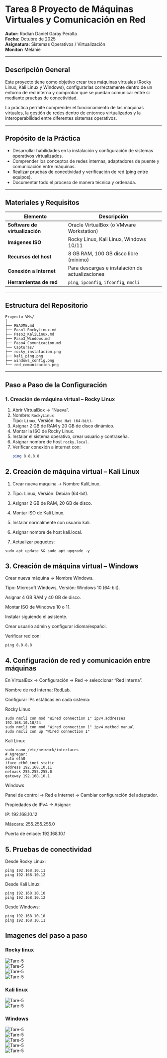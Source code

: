 # Tarea 8 Proyecto de Máquinas Virtuales y Comunicación en Red

**Autor:** Rodian Daniel Garay Peralta  
**Fecha:** Octubre de 2025  
**Asignatura:** Sistemas Operativos / Virtualización  
**Monitor:** Melanie  

---

## Descripción General

Este proyecto tiene como objetivo crear tres máquinas virtuales (Rocky Linux, Kali Linux y Windows), configurarlas correctamente dentro de un entorno de red interna y comprobar que se puedan comunicar entre sí mediante pruebas de conectividad.  

La práctica permite comprender el funcionamiento de las máquinas virtuales, la gestión de redes dentro de entornos virtualizados y la interoperabilidad entre diferentes sistemas operativos.

---

## Propósito de la Práctica

- Desarrollar habilidades en la instalación y configuración de sistemas operativos virtualizados.  
- Comprender los conceptos de redes internas, adaptadores de puente y comunicación entre máquinas.  
- Realizar pruebas de conectividad y verificación de red (ping entre equipos).  
- Documentar todo el proceso de manera técnica y ordenada.

---

## Materiales y Requisitos

| Elemento | Descripción |
|-----------|--------------|
| **Software de virtualización** | Oracle VirtualBox (o VMware Workstation) |
| **Imágenes ISO** | Rocky Linux, Kali Linux, Windows 10/11 |
| **Recursos del host** | 8 GB RAM, 100 GB disco libre (mínimo) |
| **Conexión a Internet** | Para descargas e instalación de actualizaciones |
| **Herramientas de red** | `ping`, `ipconfig`, `ifconfig`, `nmcli` |

---

## Estructura del Repositorio
```
Proyecto-VMs/
│
├── README.md
├── Paso1_RockyLinux.md
├── Paso2_KaliLinux.md
├── Paso3_Windows.md
├── Paso4_Comunicacion.md
└── Capturas/
├── rocky_instalacion.png
├── kali_ping.png
├── windows_config.png
└── red_comunicacion.png
```

---

## Paso a Paso de la Configuración

### 1. Creación de máquina virtual – Rocky Linux
1. Abrir VirtualBox → “Nueva”.
2. Nombre: `RockyLinux`  
   Tipo: `Linux`, Versión: `Red Hat (64-bit)`.
3. Asignar 2 GB de RAM y 20 GB de disco dinámico.
4. Montar la ISO de Rocky Linux.
5. Instalar el sistema operativo, crear usuario y contraseña.
6. Asignar nombre de host `rocky.local`.
7. Verificar conexión a internet con:
   ```bash
   ping 8.8.8.8
## 2. Creación de máquina virtual – Kali Linux

1. Crear nueva máquina → Nombre KaliLinux.

2. Tipo: Linux, Versión: Debian (64-bit).

3. Asignar 2 GB de RAM, 20 GB de disco.

4. Montar ISO de Kali Linux.

5. Instalar normalmente con usuario kali.

6. Asignar nombre de host kali.local.

7. Actualizar paquetes:

```
sudo apt update && sudo apt upgrade -y
```

## 3. Creación de máquina virtual – Windows

Crear nueva máquina → Nombre Windows.

Tipo: Microsoft Windows, Versión: Windows 10 (64-bit).

Asignar 4 GB RAM y 40 GB de disco.

Montar ISO de Windows 10 o 11.

Instalar siguiendo el asistente.

Crear usuario admin y configurar idioma/español.

Verificar red con:
```
ping 8.8.8.8
```
## 4. Configuración de red y comunicación entre máquinas

En VirtualBox → Configuración → Red → seleccionar “Red Interna”.

Nombre de red interna: RedLab.

Configurar IPs estáticas en cada sistema:

Rocky Linux
```
sudo nmcli con mod "Wired connection 1" ipv4.addresses 192.168.10.10/24
sudo nmcli con mod "Wired connection 1" ipv4.method manual
sudo nmcli con up "Wired connection 1"
```
Kali Linux
```
sudo nano /etc/network/interfaces
# Agregar:
auto eth0
iface eth0 inet static
address 192.168.10.11
netmask 255.255.255.0
gateway 192.168.10.1
```  
Windows

Panel de control → Red e Internet → Cambiar configuración del adaptador.

Propiedades de IPv4 → Asignar:

IP: 192.168.10.12

Máscara: 255.255.255.0

Puerta de enlace: 192.168.10.1

 ## 5. Pruebas de conectividad

Desde Rocky Linux:
```
ping 192.168.10.11
ping 192.168.10.12
```

Desde Kali Linux:
```
ping 192.168.10.10
ping 192.168.10.12
```

Desde Windows:
```
ping 192.168.10.10
ping 192.168.10.11
```

## Imagenes del paso a paso 
### Rocky linux
![Tare-5](7.jpg)  
![Tare-5](7.jpg)  
![Tare-5](7.jpg)  
![Tare-5](7.jpg)  

### Kali linux 
![Tare-5](7.jpg)  
![Tare-5](7.jpg)  
### Windows
![Tare-5](7.jpg)  
![Tare-5](7.jpg)  
![Tare-5](7.jpg)  
![Tare-5](7.jpg)  
![Tare-5](7.jpg)  



